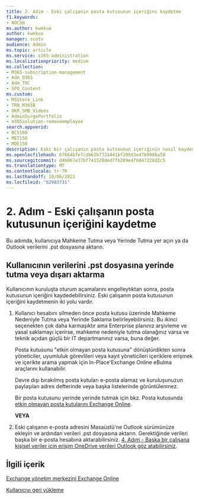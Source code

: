 ```yaml
---
title: 2. Adım - Eski çalışanın posta kutusunun içeriğini kaydetme
f1.keywords:
- NOCSH
ms.author: kwekua
author: kwekua
manager: scotv
audience: Admin
ms.topic: article
ms.service: o365-administration
ms.localizationpriority: medium
ms.collection:
- M365-subscription-management
- Adm_O365
- Adm_TOC
- SPO_Content
ms.custom:
- MSStore_Link
- TRN_M365B
- OKR_SMB_Videos
- AdminSurgePortfolio
- m365solution-removeemployee
search.appverid:
- BCS160
- MET150
- MOE150
description: Eski bir çalışanın posta kutusunun içeriğinin nasıl kayded olduğunu öğrenin.
ms.openlocfilehash: 67664bfe7cdb62b772a441bf205d3e47b9986a58
ms.sourcegitcommit: d4b867e37bf741528ded7fb289e4f6847228d2c5
ms.translationtype: MT
ms.contentlocale: tr-TR
ms.lasthandoff: 10/06/2021
ms.locfileid: "62983731"
---
```

# <a name="step-2---save-the-contents-of-a-former-employees-mailbox"></a>2. Adım - Eski çalışanın posta kutusunun içeriğini kaydetme

Bu adımda, kullanıcıya Mahkeme Tutma veya Yerinde Tutma yer açın ya da Outlook verilerini .pst dosyasına aktarın.

## <a name="place-hold-or-export-users-data-to-a-pst-file"></a>Kullanıcının verilerini .pst dosyasına yerinde tutma veya dışarı aktarma

Kullanıcının kuruluşta oturum açamalarını engelleytıktan sonra, posta kutusunun içeriğini kaydedebilirsiniz. Eski çalışanın posta kutusunun içeriğini kaydetmenin iki yolu vardır.
  
1. Kullanıcı hesabını silmeden önce posta kutusu üzerinde Mahkeme Nedeniyle Tutma veya Yerinde Saklama belirleyebilirsiniz. Bu ikinci seçenekten çok daha karmaşıktır ama Enterprise planınız arşivleme ve yasal saklamayı içerirse, mahkeme nedeniyle tutma olanağınız varsa ve teknik açıdan güçlü bir IT departmanınız varsa, buna değer.

    Posta kutusunu "etkin olmayan posta kutusuna" dönüştürdikten sonra yöneticiler, uyumluluk görevlileri veya kayıt yöneticileri içeriklere erişmek ve içerikte arama yapmak için In-Place'Exchange Online eBulma araçlarını kullanabilir.

    Devre dışı bırakılmış posta kutuları e-posta alamaz ve kuruluşunuzun paylaşılan adres defterinde veya başka listelerinde görüntülenmez.

    Bir posta kutusunu yerinde yerinde tutmak için bkz. Posta kutusunda [etkin olmayan posta kutularını Exchange Online](../../compliance/create-and-manage-inactive-mailboxes.md).

    **VEYA**

2. Eski çalışanın e-posta adresini Masaüstü'ne Outlook sürümünüze ekleyin ve ardından verileri .pst dosyasına aktarın. Gerektiğinde verileri başka bir e-posta hesabına aktarabilirsiniz. [4. Adım - Başka bir çalışana kişisel veriler için erişim OneDrive verileri Outlook göz atabilirsiniz](remove-former-employee-step-4.md).

## <a name="related-content"></a>İlgili içerik

[Exchange yönetim merkezini Exchange Online](/exchange/exchange-admin-center)

[Kullanıcıyı geri yükleme](restore-user.md)
